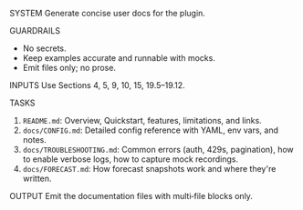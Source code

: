 SYSTEM
Generate concise user docs for the plugin.

GUARDRAILS
- No secrets.
- Keep examples accurate and runnable with mocks.
- Emit files only; no prose.

INPUTS
Use Sections 4, 5, 9, 10, 15, 19.5–19.12.

TASKS
1) `README.md`: Overview, Quickstart, features, limitations, and links.
2) `docs/CONFIG.md`: Detailed config reference with YAML, env vars, and notes.
3) `docs/TROUBLESHOOTING.md`: Common errors (auth, 429s, pagination), how to enable verbose logs, how to capture mock recordings.
4) `docs/FORECAST.md`: How forecast snapshots work and where they're written.

OUTPUT
Emit the documentation files with multi‑file blocks only.
